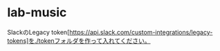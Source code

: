 # lab-music

SlackのLegacy token[https://api.slack.com/custom-integrations/legacy-tokens]を./tokenフォルダを作って入れてください。

